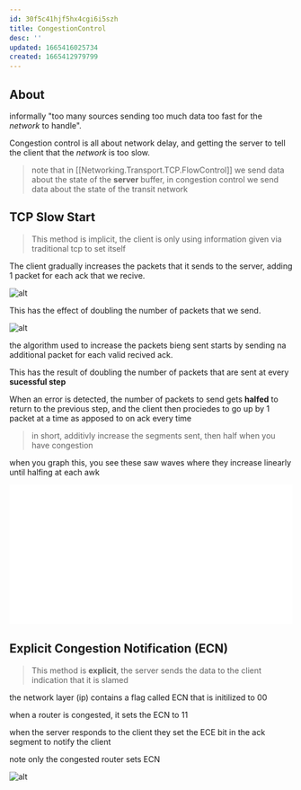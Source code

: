 ```yaml
---
id: 30f5c41hjf5hx4cgi6i5szh
title: CongestionControl
desc: ''
updated: 1665416025734
created: 1665412979799
---
```


## About

informally "too many sources sending too much data too fast for the *network* to handle".

Congestion control is all about network delay, and getting the server to tell the client that the *network* is too slow.

> note that in [[Networking.Transport.TCP.FlowControl]] we send data about the state of the **server** buffer, in congestion control we send data about the state of the transit network

## TCP Slow Start

> This method is implicit, the client is only using information given via traditional tcp to set itself

The client gradually increases the packets that it sends to the server, adding 1 packet for each ack that we recive.

![alt](./assets/images/tcp_condition_control.svg)

This has the effect of doubling the number of packets that we send.

![alt](./assets/images/tcp_congestion_control_diagram.svg)

the algorithm used to increase the packets bieng sent starts by sending na additional packet for each valid recived ack.

This has the result of doubling the number of packets that are sent at every **sucessful step**

When an error is detected, the number of packets to send gets **halfed** to return to the previous step, and the client then prociedes to go up by 1 packet at a time as apposed to on ack every time

> in short, additivly increase the segments sent, then half when you have congestion

when you graph this, you see these saw waves where they increase linearly until halfing at each awk

![alt](./assets/images/graph_of_sent_data_rates.svg)

## Explicit Congestion Notification (ECN)

> This method is **explicit**, the server sends the data to the client indication that it is slamed

the network layer (ip) contains a flag called ECN that is initilized to 00

when a router is congested, it sets the ECN to 11

when the server responds to the client they set the ECE bit in the ack segment to notify the client

note only the congested router sets ECN

![alt](./assets/images/ecn_diagram.svg)
